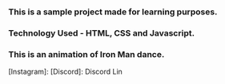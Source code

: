 ### This is a sample project made for learning purposes.
### Technology Used - HTML, CSS and Javascript.

### This is an animation of Iron Man dance.

[Instagram]:
[Discord]: Discord Lin